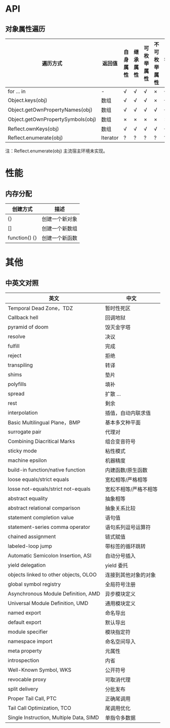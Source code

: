 # API

## 对象属性遍历

| 遍历方式                          | 返回值   | 自身属性 | 继承属性 | 可枚举属性 | 不可枚举属性 | Symbol属性 |
| --------------------------------- | -------- | -------- | -------- | ---------- | ------------ | ---------- |
| for ... in                        | -        | √        | √        | √          | ×            | √          |
| Object.keys(obj)                  | 数组     | √        | √        | √          | ×            | √          |
| Object.getOwnPropertyNames(obj)   | 数组     | √        | √        | √          | √            | √          |
| Object.getOwnPropertySymbols(obj) | 数组     | ×        | ×        | ×          | ×            | ×          |
| Reflect.ownKeys(obj)              | 数组     | √        | √        | √          | √            | √          |
| Reflect.enumerate(obj)            | Iterator | ?        | ?        | ?          | ?            | ?          |

注：Reflect.enumerate(obj) 主流宿主环境未实现。

# 性能

## 内存分配

| 创建方式      | 描述           |
| ------------- | -------------- |
| {}            | 创建一个新对象 |
| []            | 创建一个新数组 |
| function() {} | 创建一个新函数 |

# 其他 

## 中英文对照

| 英文                                    | 中文                  |
| --------------------------------------- | --------------------- |
| Temporal Dead Zone，TDZ                 | 暂时性死区            |
| Callback hell                           | 回调地狱              |
| pyramid of doom                         | 毁灭金字塔            |
| resolve                                 | 决议                  |
| fulfill                                 | 完成                  |
| reject                                  | 拒绝                  |
| transpiling                             | 转译                  |
| shims                                   | 垫片                  |
| polyfills                               | 填补                  |
| spread                                  | 扩散 ...              |
| rest                                    | 剩余                  |
| interpolation                           | 插值，自动内联求值    |
| Basic Multilingual Plane，BMP           | 基本多文种平面        |
| surrogate pair                          | 代理对                |
| Combining Diacritical Marks             | 组合变音符号          |
| sticky mode                             | 粘性模式              |
| machine epsilon                         | 机器精度              |
| build-in function/native function       | 内建函数/原生函数     |
| loose equals/strict equals              | 宽松相等/严格相等     |
| losse not-equals/strict not-equals      | 宽松不相等/严格不相等 |
| abstract equality                       | 抽象相等              |
| abstract relational comparison          | 抽象关系比较          |
| statement completion value              | 语句值                |
| statement-series comma operator         | 语句系列逗号运算符    |
| chained assignment                      | 链式赋值              |
| labeled-loop jump                       | 带标签的循环跳转      |
| Automatic Semicolon Insertion, ASI      | 自动分号插入          |
| yield delegation                        | yield 委托            |
| objects linked to other objects, OLOO   | 连接到其他对象的对象  |
| global symbol registry                  | 全局符号注册          |
| Asynchronous Module Definition, AMD     | 异步模块定义          |
| Universal Module Definition, UMD        | 通用模块定义          |
| named export                            | 命名导出              |
| default export                          | 默认导出              |
| module specifier                        | 模块指定符            |
| namespace import                        | 命名空间导入          |
| meta property                           | 元属性                |
| introspection                           | 内省                  |
| Well-Known Symbol, WKS                  | 公开符号              |
| revocable proxy                         | 可取消代理            |
| split delivery                          | 分批发布              |
| Proper Tail Call, PTC                   | 正确尾调用            |
| Tail Call Optimization, TCO             | 尾调用优化            |
| Single Instruction, Multiple Data, SIMD | 单指令多数据          |